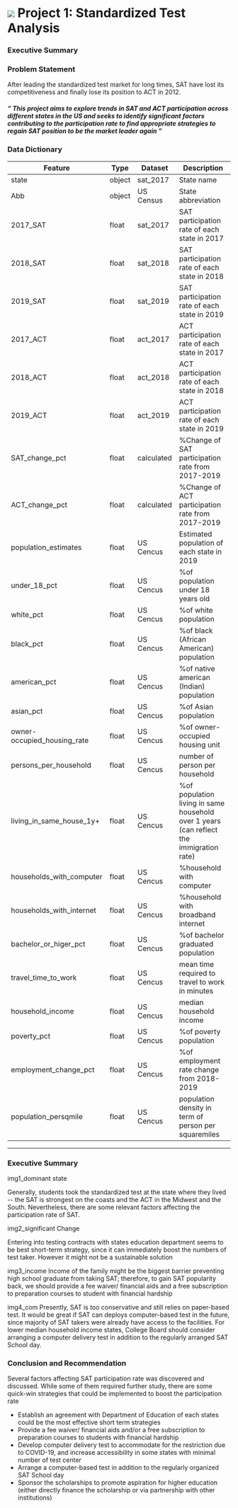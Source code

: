 # ![](https://ga-dash.s3.amazonaws.com/production/assets/logo-9f88ae6c9c3871690e33280fcf557f33.png) Project 1: Standardized Test Analysis

### Executive Summary


### Problem Statement

After leading the standardized test market for long times, SAT have lost its competitiveness and finally lose its position to ACT in 2012.

<h5>“ This project aims to explore trends in SAT and ACT participation across different states in the US and seeks to identify significant factors contributing to the participation rate to find appropriate strategies to regain SAT position to be the market leader again ”</h5>



### Data Dictionary

| Feature                     | Type   | Dataset    | Description                                                                             |
|-----------------------------|--------|------------|-----------------------------------------------------------------------------------------|
| state                       | object | sat_2017   | State name                                                                              |
| Abb                       | object | US Census   | State abbreviation                                                                              |
| 2017_SAT                    | float  | sat_2017   | SAT participation rate of each state in 2017                                            |
| 2018_SAT                    | float  | sat_2018   | SAT participation rate of each state in 2018                                            |
| 2019_SAT                    | float  | sat_2019   | SAT participation rate of each state in 2019                                            |
| 2017_ACT                    | float  | act_2017   | ACT participation rate of each state in 2017                                            |
| 2018_ACT                    | float  | act_2018   | ACT participation rate of each state in 2018                                            |
| 2019_ACT                    | float  | act_2019   | ACT participation rate of each state in 2019                                            |
| SAT_change_pct              | float  | calculated | %Change of SAT participation rate from 2017-2019                                        |
| ACT_change_pct              | float  | calculated | %Change of ACT participation rate from 2017-2019                                        |
| population_estimates        | float  | US Cencus  | Estimated population of each state in 2019                                              |
| under_18_pct                | float  | US Cencus  | %of population under 18 years old                                                       |
| white_pct                   | float  | US Cencus  | %of white population                                                                    |
| black_pct                   | float  | US Cencus  | %of black (African American) population                                                 |
| american_pct                | float  | US Cencus  | %of native american (Indian) population                                                 |
| asian_pct                   | float  | US Cencus  | %of Asian population                                                                    |
| owner-occupied_housing_rate | float  | US Cencus  | %of owner-occupied housing unit                                                         |
| persons_per_household       | float  | US Cencus  | number of person per household                                                          |
| living_in_same_house_1y+    | float  | US Cencus  | %of population living in same household over 1 years (can reflect the immigration rate) |
| households_with_computer    | float  | US Cencus  | %household with computer                                                                |
| households_with_internet    | float  | US Cencus  | %household with broadband internet                                                      |
| bachelor_or_higer_pct       | float  | US Cencus  | %of bachelor graduated population                                                       |
| travel_time_to_work         | float  | US Cencus  | mean time required to travel to work in minutes                                         |
| household_income            | float  | US Cencus  | median household income                                                                 |
| poverty_pct                 | float  | US Cencus  | %of poverty population                                                                  |
| employment_change_pct       | float  | US Cencus  | %of employment rate change from 2018-2019                                               |
| population_persqmile        | float  | US Cencus  | population density in term of person per squaremiles                                    |

---

### Executive Summary

img1_dominant state

Generally, students took the standardized test at the state where they lived -- the SAT is strongest on the coasts and the ACT in the Midwest and the South. Nevertheless, there are some relevant factors affecting the participation rate of SAT.

img2_significant Change

Entering into testing contracts with states education department seems to be best short-term strategy, since it can immediately boost the numbers of test taker. However it might not be a sustainable solution

img3_income
Income of the family might be the biggest barrier preventing high school graduate from taking SAT; therefore, to gain SAT popularity back, we should provide a fee waiver/ financial aids and a free subscription to preparation courses to student with financial hardship

img4_com
Presently, SAT is too conservative and still relies on paper-based test. It would be great if SAT can deploys computer-based test in the future, since majority of SAT takers were already have access to the facilities.
For lower median household income states, College Board should consider arranging a computer delivery test in addition to the regularly arranged SAT School day.



### Conclusion and Recommendation

Several factors affecting SAT participation rate was discovered and discussed. While some of them required further study, there are some quick-win strategies that could be implemented to boost the participation rate

- Establish an agreement with Department of Education of each states could be the most effective short term strategies
- Provide a fee waiver/ financial aids and/or a free subscription to preparation courses to students with financial hardship
- Develop computer delivery test to accommodate for the restriction due to COVID-19,  and increase accessibility in some states with minimal number of test center
- Arrange a computer-based test in addition to the regularly organized SAT School day
- Sponsor the scholarships to promote aspiration for higher education (either directly finance the scholarship or via partnership with other institutions)
